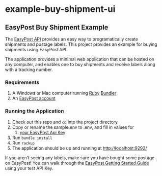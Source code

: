 # example-buy-shipment-ui

## EasyPost Buy Shipment Example

The [EasyPost API](https://www.easypost.com/getting-started) provides an easy
way to programatically create shipments and postage labels. 
This project provides an example for buying shipments using EasyPost API.

The application provides a minimal web application that can be hosted on any
computer, and enables one to buy shipments and receive labels along with a tracking number.

### Requirements

1. A Windows or Mac computer running [Ruby](https://www.ruby-lang.org/en/)
   [Bundler](http://bundler.io/)  
1. An [EasyPost account](https://www.easypost.com/signup)

### Running the Application

1. Check out this repo and `cd` into the project directory
1. Copy or rename the sample.env to .env, and fill in values for
    1. [your EasyPost Api Key](https://www.easypost.com/account#/api-keys)
1. Run `bundle install`
1. Run `rackup`
1. The application should be up and running at <http://localhost:9292/>

If you aren't seeing any labels, make sure you have bought some postage on
EasyPost! You can walk through the
[EasyPost Getting Started Guide](https://www.easypost.com/getting-started) using your test API Key.


